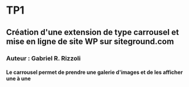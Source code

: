 # TP1
## Création d'une extension de type carrousel et mise en ligne de site WP sur siteground.com
### Auteur : Gabriel R. Rizzoli
#### Le carrousel permet de prendre une galerie d'images et de les afficher une à une 
